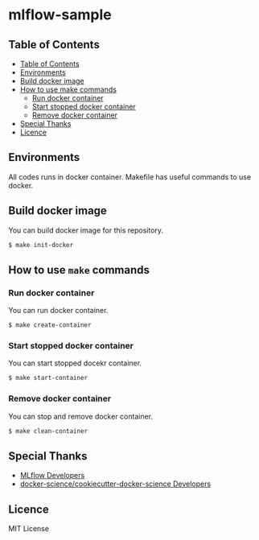 # mlflow-sample

## Table of Contents

* [Table of Contents](#table-of-contents)
* [Environments](#environments)
* [Build docker image](#build-docker-image)
* [How to use make commands](#how-to-use-make-commands)
    * [Run docker container](#run-docker-container)
    * [Start stopped docker container](#start-stopped-docker-container)
    * [Remove docker container](#remove-docker-container)
* [Special Thanks](#special-thanks)
* [Licence](#licence)

## Environments

All codes runs in docker container. Makefile has useful commands to use docker.

## Build docker image

You can build docker image for this repository.

```bash
$ make init-docker
```

## How to use `make` commands

### Run docker container

You can run docker container.

```bash
$ make create-container
```

### Start stopped docker container

You can start stopped docekr container.

```bash
$ make start-container
```

### Remove docker container

You can stop and remove docker container.

```bash
$ make clean-container
```

## Special Thanks

- [MLflow Developers](https://github.com/mlflow/mlflow/graphs/contributors)
- [docker-science/cookiecutter-docker-science Developers](https://github.com/docker-science/cookiecutter-docker-science/graphs/contributors)

## Licence

MIT License
